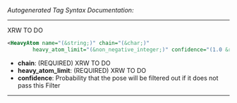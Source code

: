 _Autogenerated Tag Syntax Documentation:_

---
XRW TO DO

```xml
<HeavyAtom name="(&string;)" chain="(&char;)"
        heavy_atom_limit="(&non_negative_integer;)" confidence="(1.0 &real;)" />
```

-   **chain**: (REQUIRED) XRW TO DO
-   **heavy_atom_limit**: (REQUIRED) XRW TO DO
-   **confidence**: Probability that the pose will be filtered out if it does not pass this Filter

---
